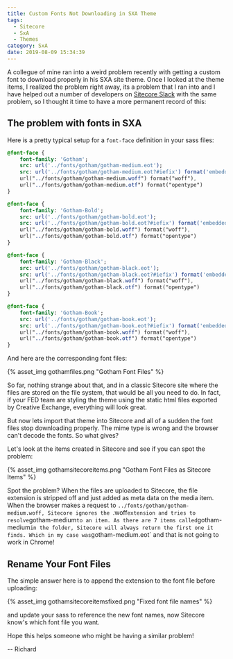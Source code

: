 ```yaml
---
title: Custom Fonts Not Downloading in SXA Theme
tags:
  - Sitecore
  - SxA
  - Themes
category: SxA
date: 2019-08-09 15:34:39
---
```


A collegue of mine ran into a weird problem recently with getting a custom font to download properly in his SXA site theme. Once I looked at the theme items, I realized the problem right away, its a problem that I ran into and I have helped out a number of developers on [Sitecore Slack](https://sitecore.chat) with the same problem, so I thought it time to have a more permanent record of this:

## The problem with fonts in SXA

Here is a pretty typical setup for a `font-face` definition in your sass files:

```sass
@font-face {
    font-family: 'Gotham';
    src: url('../fonts/gotham/gotham-medium.eot');
    src: url('../fonts/gotham/gotham-medium.eot?#iefix') format('embedded-opentype'),
    url("../fonts/gotham/gotham-medium.woff") format("woff"),
    url("../fonts/gotham/gotham-medium.otf") format("opentype")
}

@font-face {
    font-family: 'Gotham-Bold';
    src: url('../fonts/gotham/gotham-bold.eot');
    src: url('../fonts/gotham/gotham-bold.eot?#iefix') format('embedded-opentype'),
    url("../fonts/gotham/gotham-bold.woff") format("woff"),
    url("../fonts/gotham/gotham-bold.otf") format("opentype")
}

@font-face {
    font-family: 'Gotham-Black';
    src: url('../fonts/gotham/gotham-black.eot');
    src: url('../fonts/gotham/gotham-black.eot?#iefix') format('embedded-opentype'),
    url("../fonts/gotham/gotham-black.woff") format("woff"),
    url("../fonts/gotham/gotham-black.otf") format("opentype")
}

@font-face {
    font-family: 'Gotham-Book';
    src: url('../fonts/gotham/gotham-book.eot');
    src: url('../fonts/gotham/gotham-book.eot?#iefix') format('embedded-opentype'),
    url("../fonts/gotham/gotham-book.woff") format("woff"),
    url("../fonts/gotham/gotham-book.otf") format("opentype")
}

```

And here are the corresponding font files:

{% asset_img gothamfiles.png "Gotham Font Files" %}

So far, nothing strange about that, and in a classic Sitecore site where the files are stored on the file system, that would be all you need to do. In fact, if your FED team are styling the theme using the static html files exported by Creative Exchange, everything will look great.

But now lets import that theme into Sitecore and all of a sudden the font files stop downloading properly. The mime type is wrong and the browser can't decode the fonts. So what gives?

Let's look at the items created in Sitecore and see if you can spot the problem:

{% asset_img gothamsitecoreitems.png "Gotham Font Files as Sitecore Items" %}

Spot the problem? When the files are uploaded to Sitecore, the file extension is stripped off and just added as meta data on the media item. When the browser makes a request to `../fonts/gotham/gotham-medium.woff, Sitecore ignores the `.woff` extension and tries to resolve `gotham-medium` to an item. As there are 7 items called `gotham-medium` in the folder, Sitecore will always return the first one it finds. Which in my case was `gotham-medium.eot` and that is not going to work in Chrome!

## Rename Your Font Files

The simple answer here is to append the extension to the font file before uploading:

{% asset_img gothamsitecoreitemsfixed.png "Fixed font file names" %}

and update your sass to reference the new font names, now Sitecore know's which font file you want.

Hope this helps someone who might be having a similar problem!

-- Richard
